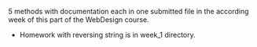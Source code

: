 5 methods with documentation each in one submitted file in the according week of this part of the WebDesign course. 

* Homework with reversing string is in week_1 directory. 
